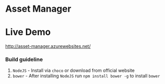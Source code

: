 # Asset Manager
# Live Demo
http://asset-manager.azurewebsites.net/

### Build guideline

1. `NodeJS` - Install via `choco` or download from official website 
2. `bower` - After installing `NodeJS` run `npm install bower -g`  to install `bower`
